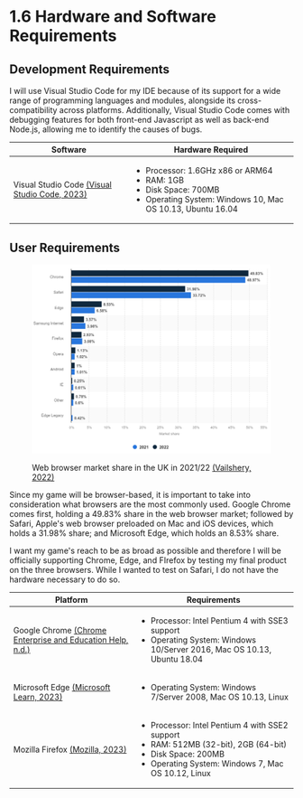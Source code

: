 # 1.6 Hardware and Software Requirements

## Development Requirements

I will use Visual Studio Code for my IDE because of its support for a wide range of programming languages and modules, alongside its cross-compatibility across platforms. Additionally, Visual Studio Code comes with debugging features for both front-end Javascript as well as back-end Node.js, allowing me to identify the causes of bugs.&#x20;

<table><thead><tr><th width="197">Software</th><th>Hardware Required</th></tr></thead><tbody><tr><td>Visual Studio Code <a href="https://code.visualstudio.com/docs/supporting/requirements">(Visual Studio Code, 2023)</a></td><td><ul><li>Processor: 1.6GHz x86 or ARM64</li><li>RAM: 1GB</li><li>Disk Space: 700MB</li><li>Operating System: Windows 10, Mac OS 10.13, Ubuntu 16.04</li></ul></td></tr></tbody></table>

## User Requirements

<figure><img src="../.gitbook/assets/image (4) (1) (1) (1) (1) (1).png" alt=""><figcaption><p>Web browser market share in the UK in 2021/22 <a href="https://www.statista.com/statistics/421625/web-browser-market-share-in-the-united-kingdom-uk/">(Vailshery, 2022)</a></p></figcaption></figure>

Since my game will be browser-based, it is important to take into consideration what browsers are the most commonly used. Google Chrome comes first, holding a 49.83% share in the web browser market; followed by Safari, Apple's web browser preloaded on Mac and iOS devices, which holds a 31.98% share; and Microsoft Edge, which holds an 8.53% share.&#x20;

I want my game's reach to be as broad as possible and therefore I will be officially supporting Chrome, Edge, and FIrefox by testing my final product on the three browsers. While I wanted to test on Safari, I do not have the hardware necessary to do so.

| Platform                                                                                                                          | Requirements                                                                                                                                                                                |
| --------------------------------------------------------------------------------------------------------------------------------- | ------------------------------------------------------------------------------------------------------------------------------------------------------------------------------------------- |
| Google Chrome [(Chrome Enterprise and Education Help, n.d.)](https://support.google.com/chrome/a/answer/7100626?hl=en)            | <ul><li>Processor: Intel Pentium 4 with SSE3 support</li><li>Operating System: Windows 10/Server 2016, Mac OS 10.13, Ubuntu 18.04</li></ul>                                                 |
| Microsoft Edge [(Microsoft Learn, 2023)](https://learn.microsoft.com/en-us/deployedge/microsoft-edge-supported-operating-systems) | <ul><li>Operating System: Windows 7/Server 2008, Mac OS 10.13, Linux</li></ul>                                                                                                              |
| Mozilla Firefox [(Mozilla, 2023)](https://www.mozilla.org/en-US/firefox/113.0.1/releasenotes/)                                    | <ul><li>Processor: Intel Pentium 4 with SSE2 support</li><li>RAM: 512MB (32-bit), 2GB (64-bit)</li><li>Disk Space: 200MB</li><li>Operating System: Windows 7, Mac OS 10.12, Linux</li></ul> |
